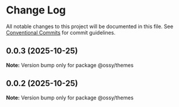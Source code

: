 # Change Log

All notable changes to this project will be documented in this file.
See [Conventional Commits](https://conventionalcommits.org) for commit guidelines.

## 0.0.3 (2025-10-25)

**Note:** Version bump only for package @ossy/themes





## 0.0.2 (2025-10-25)

**Note:** Version bump only for package @ossy/themes
